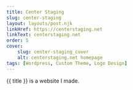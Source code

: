 ```yaml
---
title: Center Staging
slug: center-staging
layout: layouts/post.njk
linkHref: https://centerstaging.net
linkText: centerstaging.net
order: 5
cover:
    slug: center-staging_cover
    alt: centerstaging.net homepage
tags: [Wordpress, Custom Theme, Logo Design]
---
```

{{ title }} is a website I made.
